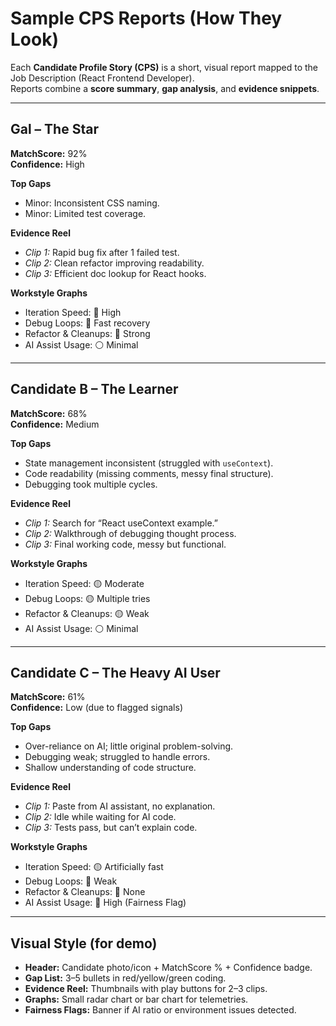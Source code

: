 # Sample CPS Reports (How They Look)

Each **Candidate Profile Story (CPS)** is a short, visual report mapped to the Job Description (React Frontend Developer).  
Reports combine a **score summary**, **gap analysis**, and **evidence snippets**.

---

## Gal – The Star

**MatchScore:** 92%  
**Confidence:** High  

**Top Gaps**
- Minor: Inconsistent CSS naming.  
- Minor: Limited test coverage.  

**Evidence Reel**
- *Clip 1:* Rapid bug fix after 1 failed test.  
- *Clip 2:* Clean refactor improving readability.  
- *Clip 3:* Efficient doc lookup for React hooks.  

**Workstyle Graphs**
- Iteration Speed: 🔵 High  
- Debug Loops: 🔵 Fast recovery  
- Refactor & Cleanups: 🔵 Strong  
- AI Assist Usage: ⚪ Minimal  

---

## Candidate B – The Learner

**MatchScore:** 68%  
**Confidence:** Medium  

**Top Gaps**
- State management inconsistent (struggled with `useContext`).  
- Code readability (missing comments, messy final structure).  
- Debugging took multiple cycles.  

**Evidence Reel**
- *Clip 1:* Search for “React useContext example.”  
- *Clip 2:* Walkthrough of debugging thought process.  
- *Clip 3:* Final working code, messy but functional.  

**Workstyle Graphs**
- Iteration Speed: 🟡 Moderate  
- Debug Loops: 🟡 Multiple tries  
- Refactor & Cleanups: 🟡 Weak  
- AI Assist Usage: ⚪ Minimal  

---

## Candidate C – The Heavy AI User

**MatchScore:** 61%  
**Confidence:** Low (due to flagged signals)  

**Top Gaps**
- Over-reliance on AI; little original problem-solving.  
- Debugging weak; struggled to handle errors.  
- Shallow understanding of code structure.  

**Evidence Reel**
- *Clip 1:* Paste from AI assistant, no explanation.  
- *Clip 2:* Idle while waiting for AI code.  
- *Clip 3:* Tests pass, but can’t explain code.  

**Workstyle Graphs**
- Iteration Speed: 🟡 Artificially fast  
- Debug Loops: 🔴 Weak  
- Refactor & Cleanups: 🔴 None  
- AI Assist Usage: 🔴 High (Fairness Flag)  

---

## Visual Style (for demo)

- **Header:** Candidate photo/icon + MatchScore % + Confidence badge.  
- **Gap List:** 3–5 bullets in red/yellow/green coding.  
- **Evidence Reel:** Thumbnails with play buttons for 2–3 clips.  
- **Graphs:** Small radar chart or bar chart for telemetries.  
- **Fairness Flags:** Banner if AI ratio or environment issues detected.  
